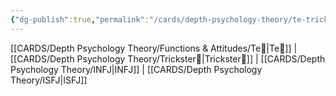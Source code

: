```yaml
---
{"dg-publish":true,"permalink":"/cards/depth-psychology-theory/te-trickster/","created":"2023-01-05T12:05:10.315+01:00","updated":"2023-04-25T19:17:01.401+02:00"}
---
```


[[CARDS/Depth Psychology Theory/Functions & Attitudes/Te🏹\|Te🏹]] | [[CARDS/Depth Psychology Theory/Trickster🤡\|Trickster🤡]] | [[CARDS/Depth Psychology Theory/INFJ\|INFJ]] | [[CARDS/Depth Psychology Theory/ISFJ\|ISFJ]]